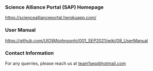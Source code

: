 ### Science Alliance Portal (SAP) Homepage

https://scienceallianceportal.herokuapp.com/

### User Manual

https://github.com/UIOWAjohnsonhj/001_SEP2021/wiki/08_UserManual

### Contact Information

For any querries, please reach us at team1sep@hotmail.com
